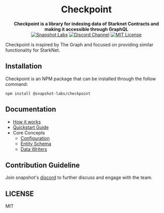 <div align="center">
    <h1>Checkpoint</h1>
    <strong>Checkpoint is a library for indexing data of Starknet Contracts and making it accessible through GraphQL</strong>
    <div>
        <a href="https://github.com/snapshot-labs"><img src="https://img.shields.io/badge/Made%20by-Snapshot%20Labs-yellow" alt="Snapshot Labs"/></a>
        <a href="https://discord.gg/snapshot"><img src="https://img.shields.io/badge/Join-Discord%20Server-blue" alt="Discord Channel"/></a>
        <a href="https://github.com/snapshot-labs/checkpoint/blob/master/LICENSE"><img src="https://img.shields.io/badge/License-MIT-green" alt="MIT License"/></a>
    </div>
</div>

Checkpoint is inspired by The Graph and focused on providing similar functionality for StarkNet.

## Installation

Checkpoint is an NPM package that can be installed through the follow command:

```tsx
npm install @snapshot-labs/checkpoint
```

## Documentation

- [How it works](https://docs.checkpoint.fyi/#how-it-works)
- [Quickstart Guide](https://docs.checkpoint.fyi/guides/quickstart)
- Core Concepts
  - [Configuration](https://docs.checkpoint.fyi/core-concepts/checkpoint-configuration)
  - [Entity Schema](https://docs.checkpoint.fyi/core-concepts/entity-schema)
  - [Data Writers](https://docs.checkpoint.fyi/core-concepts/checkpoint-writers)

## Contribution Guideline

Join snapshot's [discord](https://discord.gg/snapshot) to further discuss and engage with the team.

## LICENSE

MIT
